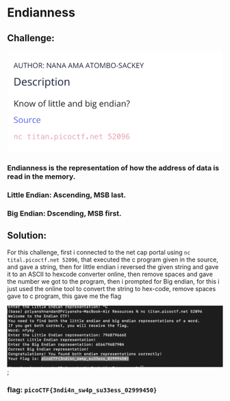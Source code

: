 # Endianness

## Challenge:

![imageq](images/q4.png)
### Endianness is the representation of how the address of data is read in the memory.
### Little Endian: Ascending, MSB last.
### Big Endian: Dscending, MSB first.

## Solution:

For this challenge, first i connected to the net cap portal using ```nc tital.picoctf.net 52096```, that executed the c program given in the source, and gave a string, then for little endian i reversed the given string and gave it to an ASCII to hexcode converter online, then remove spaces and gave the number we got to the program, then i prompted for Big endian, for this i just used the online tool to convert the string to hex-code, remove spaces gave to c program, this gave me the flag

![a4](images/a4.png);

### flag: ```picoCTF{3ndi4n_sw4p_su33ess_02999450}```